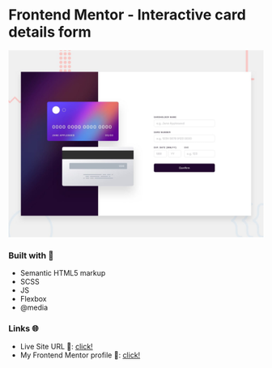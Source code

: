 # Frontend Mentor - Interactive card details form

![Design preview for the Interactive card details form coding challenge](./design/desktop-preview.jpg)

### Built with 🧱
- Semantic HTML5 markup
- SCSS
- JS
- Flexbox
- @media

### Links 🌐

- Live Site URL 🔴: [click!](https://kacperkwinta.github.io/Interactive-card-details-form/)
- My Frontend Mentor profile 👦: [click!](https://www.frontendmentor.io/profile/kacperkwinta)

